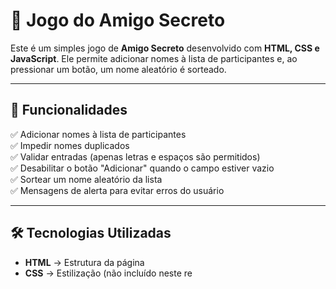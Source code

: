 # 🎁 Jogo do Amigo Secreto

Este é um simples jogo de **Amigo Secreto** desenvolvido com **HTML, CSS e JavaScript**. Ele permite adicionar nomes à lista de participantes e, ao pressionar um botão, um nome aleatório é sorteado.

---

## 🚀 Funcionalidades

✅ Adicionar nomes à lista de participantes  
✅ Impedir nomes duplicados  
✅ Validar entradas (apenas letras e espaços são permitidos)  
✅ Desabilitar o botão "Adicionar" quando o campo estiver vazio  
✅ Sortear um nome aleatório da lista  
✅ Mensagens de alerta para evitar erros do usuário  

---

## 🛠️ Tecnologias Utilizadas

- **HTML** → Estrutura da página  
- **CSS** → Estilização (não incluído neste re
